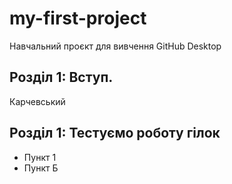 # my-first-project
Навчальний проєкт для вивчення GitHub Desktop

## Розділ 1: Вступ.
Карчевський

## Розділ 1: Тестуємо роботу гілок
*   Пункт 1
*   Пункт Б
